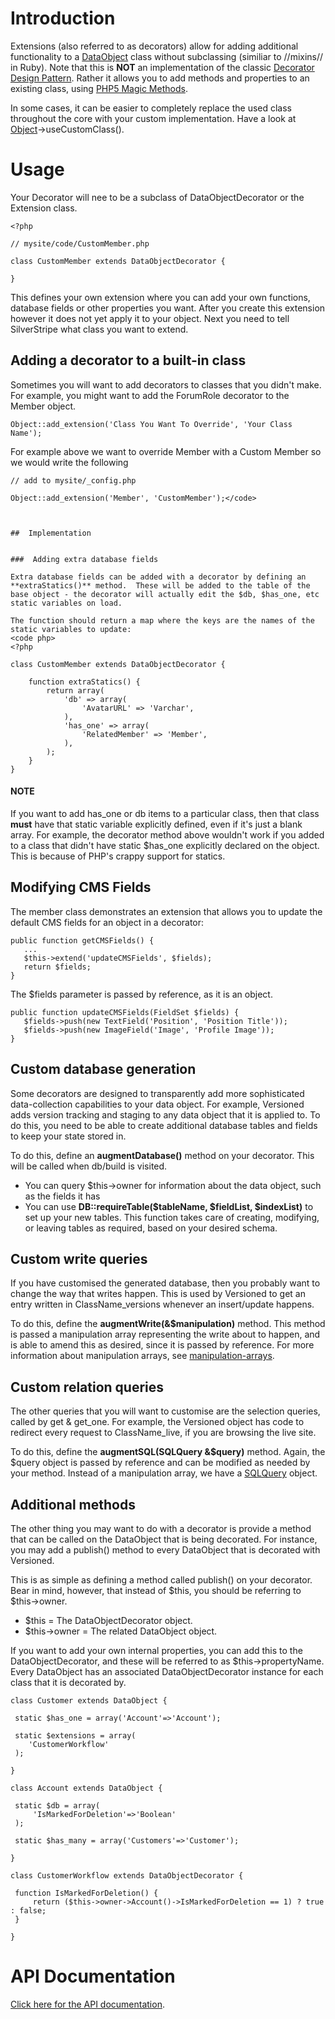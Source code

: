 # Introduction

 Extensions (also referred to as decorators) allow for adding additional functionality to a [DataObject](http://api.silverstripe.org/trunk/sapphire/model/DataObject.html) class without subclassing (similiar to //mixins// in Ruby). Note that this is **NOT** an implementation of the classic [Decorator Design Pattern](http://devzone.zend.com/article/4-PHP-Patterns-Introduction-continued). Rather it allows you to add methods and properties to an existing class, using [PHP5 Magic Methods](http://www.onlamp.com/pub/a/php/2005/06/16/overloading.html).

In some cases, it can be easier to completely replace the used class throughout the core with your custom implementation. Have a look at [Object](Object)->useCustomClass().

# Usage

Your Decorator will nee to be a subclass of DataObjectDecorator or the Extension class.

~~~ {php}
<?php

// mysite/code/CustomMember.php

class CustomMember extends DataObjectDecorator {

}
~~~

This defines your own extension where you can add your own functions, database fields or other properties you want. After you create this extension however it does not yet apply it to your object. Next you need to tell SilverStripe what class you want to extend.

## Adding a decorator to a built-in class

Sometimes you will want to add decorators to classes that you didn't make.  For example, you might want to add the ForumRole decorator to the Member object.


~~~ {php}
Object::add_extension('Class You Want To Override', 'Your Class Name');
~~~

For example above we want to override Member with a Custom Member so we would write the following

~~~ {php}
// add to mysite/_config.php

Object::add_extension('Member', 'CustomMember');</code>



##  Implementation


###  Adding extra database fields

Extra database fields can be added with a decorator by defining an **extraStatics()** method.  These will be added to the table of the base object - the decorator will actually edit the $db, $has_one, etc static variables on load.

The function should return a map where the keys are the names of the static variables to update:
<code php>
<?php

class CustomMember extends DataObjectDecorator {

	function extraStatics() {
		return array(
			'db' => array(
				'AvatarURL' => 'Varchar',
			),
			'has_one' => array(
				'RelatedMember' => 'Member',
			),
		);
	}
}
~~~

#### NOTE

If you want to add has_one or db items to a particular class, then that class **must** have that static variable explicitly defined, even if it's just a blank array.  For example, the decorator method above wouldn't work if you added to a class that didn't have static $has_one explicitly declared on the object.  This is because of PHP's crappy support for statics.


## Modifying CMS Fields

The member class demonstrates an extension that allows you to update the default CMS fields for an object in a decorator:

~~~ {php}
public function getCMSFields() {
   ...
   $this->extend('updateCMSFields', $fields);
   return $fields;
}
~~~

The $fields parameter is passed by reference, as it is an object.

~~~ {php}
public function updateCMSFields(FieldSet $fields) {
   $fields->push(new TextField('Position', 'Position Title'));
   $fields->push(new ImageField('Image', 'Profile Image'));
}
~~~


## Custom database generation

Some decorators are designed to transparently add more sophisticated data-collection capabilities to your data object.  For example, Versioned adds version tracking and staging to any data object that it is applied to.  To do this, you need to be able to create additional database tables and fields to keep your state stored in.

To do this, define an **augmentDatabase()** method on your decorator.  This will be called when db/build is visited.

*  You can query $this->owner for information about the data object, such as the fields it has
*  You can use **DB::requireTable($tableName, $fieldList, $indexList)** to set up your new tables.  This function takes care of creating, modifying, or leaving tables as required, based on your desired schema.

## Custom write queries

If you have customised the generated database, then you probably want to change the way that writes happen.  This is used by Versioned to get an entry written in ClassName_versions whenever an insert/update happens.

To do this, define the **augmentWrite(&$manipulation)** method.  This method is passed a manipulation array representing the write about to happen, and is able to amend this as desired, since it is passed by reference.  For more information about manipulation arrays, see [manipulation-arrays](manipulation-arrays).

## Custom relation queries

The other queries that you will want to customise are the selection queries, called by get & get_one.  For example, the Versioned object has code to redirect every request to ClassName_live, if you are browsing the live site.

To do this, define the **augmentSQL(SQLQuery &$query)** method.  Again, the $query object is passed by reference and can be modified as needed by your method.  Instead of a manipulation array, we have a [SQLQuery](SQLQuery) object.

## Additional methods

The other thing you may want to do with a decorator is provide a method that can be called on the DataObject that is being decorated.  For instance, you may add a publish() method to every DataObject that is decorated with Versioned.

This is as simple as defining a method called publish() on your decorator.  Bear in mind, however, that instead of $this, you should be referring to $this->owner.

*  $this = The DataObjectDecorator object.
*  $this->owner = The related DataObject object.

If you want to add your own internal properties, you can add this to the DataObjectDecorator, and these will be referred to as $this->propertyName.  Every DataObject has an associated DataObjectDecorator instance for each class that it is decorated by.

~~~ {php}
class Customer extends DataObject {

 static $has_one = array('Account'=>'Account');

 static $extensions = array(
    'CustomerWorkflow'
 );

}

class Account extends DataObject {

 static $db = array(
     'IsMarkedForDeletion'=>'Boolean'
 );

 static $has_many = array('Customers'=>'Customer');

}

class CustomerWorkflow extends DataObjectDecorator {

 function IsMarkedForDeletion() {
     return ($this->owner->Account()->IsMarkedForDeletion == 1) ? true : false;
 }

}
~~~

# API Documentation

[Click here for the API documentation](http://api.silverstripe.org/trunk/sapphire/DataObjectDecorator.html). 

